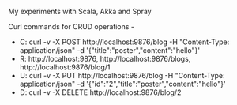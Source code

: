 My experiments with Scala, Akka and Spray

Curl commands for CRUD operations -

* C: curl -v -X POST http://localhost:9876/blog -H "Content-Type: application/json" -d '{"title":"poster","content":"hello"}'
* R: http://localhost:9876, http://localhost:9876/blogs, http://localhost:9876/blog/1
* U: curl -v -X PUT http://localhost:9876/blog -H "Content-Type: application/json" -d '{"id":"2","title":"poster","content":"hello"}'
* D: curl -v -X DELETE http://localhost:9876/blog/2
